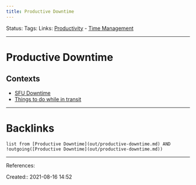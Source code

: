 ```yaml
---
title: Productive Downtime
---
```

Status: 
Tags: 
Links: [Productivity](out/productivity.md) - [Time Management](out/time-management.md)
___
# Productive Downtime
## Contexts
- [SFU Downtime](out/sfu-downtime.md)
- [Things to do while in transit](out/things-to-do-while-in-transit.md)
___
# Backlinks
```dataview
list from [Productive Downtime](out/productive-downtime.md) AND !outgoing([Productive Downtime](out/productive-downtime.md))
```
___
References:

Created:: 2021-08-16 14:52